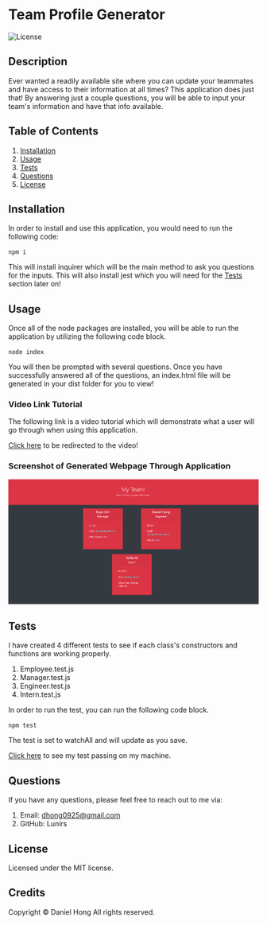# Team Profile Generator

![License](https://img.shields.io/badge/license-MIT-blue.svg)

## Description

Ever wanted a readily available site where you can update your teammates and have access to their information at all times? This application does just that! By answering just a couple questions, you will be able to input your team's information and have that info available.

## Table of Contents

1. [Installation](#installation)
2. [Usage](#usage)
3. [Tests](#tests)
4. [Questions](#questions)
5. [License](#license)

## Installation

In order to install and use this application, you would need to run the following code:

```
npm i
```

This will install inquirer which will be the main method to ask you questions for the inputs. This will also install jest which you will need for the [Tests](#tests) section later on!

## Usage

Once all of the node packages are installed, you will be able to  run the application by utilizing the following code block.

```
node index
```

You will then be prompted with several questions. Once you have successfully answered all of the questions, an index.html file will be generated in your dist folder for you to view!

### Video Link Tutorial

The following link is a video tutorial which will demonstrate what a user will go through when using this application.

[Click here](https://www.youtube.com/watch?v=fVn6asuGJCw) to be redirected to the video!

### Screenshot of Generated Webpage Through Application

![screenshot](./assets/img/generated-webpage-screenshot.png)

## Tests

I have created 4 different tests to see if each class's constructors and functions are working properly.

1. Employee.test.js
2. Manager.test.js
3. Engineer.test.js
4. Intern.test.js

In order to run the test, you can run the following code block.

```
npm test
```

The test is set to watchAll and will update as you save.

[Click here](https://youtu.be/4Jy_nMIjCN0) to see my test passing on my machine.

## Questions

If you have any questions, please feel free to reach out to me via:

1. Email: dhong0925@gmail.com
2. GitHub: Lunirs

## License

Licensed under the MIT license.

## Credits

Copyright © Daniel Hong All rights reserved.

